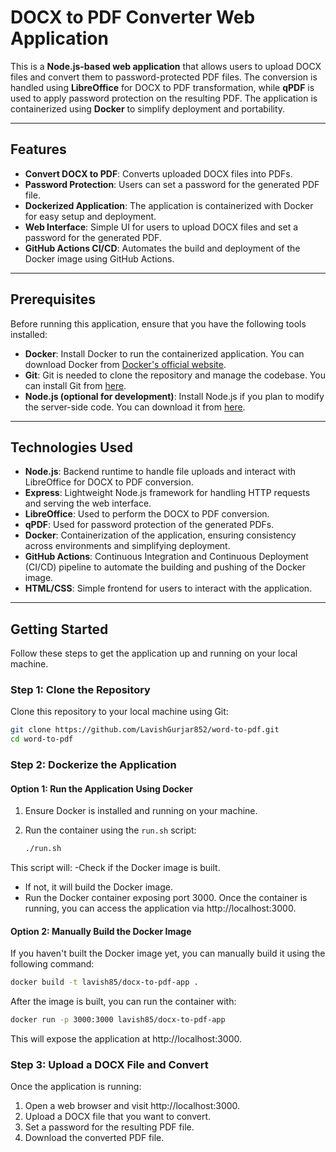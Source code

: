 # DOCX to PDF Converter Web Application
This is a **Node.js-based web application** that allows users to upload DOCX files and convert them to password-protected PDF files. The conversion is handled using **LibreOffice** for DOCX to PDF transformation, while **qPDF** is used to apply password protection on the resulting PDF. The application is containerized using **Docker** to simplify deployment and portability.

---

## Features

- **Convert DOCX to PDF**: Converts uploaded DOCX files into PDFs.
- **Password Protection**: Users can set a password for the generated PDF file.
- **Dockerized Application**: The application is containerized with Docker for easy setup and deployment.
- **Web Interface**: Simple UI for users to upload DOCX files and set a password for the generated PDF.
- **GitHub Actions CI/CD**: Automates the build and deployment of the Docker image using GitHub Actions.

---
## Prerequisites

Before running this application, ensure that you have the following tools installed:

- **Docker**: Install Docker to run the containerized application. You can download Docker from [Docker's official website](https://www.docker.com/get-started).
- **Git**: Git is needed to clone the repository and manage the codebase. You can install Git from [here](https://git-scm.com/).
- **Node.js (optional for development)**: Install Node.js if you plan to modify the server-side code. You can download it from [here](https://nodejs.org/).

---

## Technologies Used

- **Node.js**: Backend runtime to handle file uploads and interact with LibreOffice for DOCX to PDF conversion.
- **Express**: Lightweight Node.js framework for handling HTTP requests and serving the web interface.
- **LibreOffice**: Used to perform the DOCX to PDF conversion.
- **qPDF**: Used for password protection of the generated PDFs.
- **Docker**: Containerization of the application, ensuring consistency across environments and simplifying deployment.
- **GitHub Actions**: Continuous Integration and Continuous Deployment (CI/CD) pipeline to automate the building and pushing of the Docker image.
- **HTML/CSS**: Simple frontend for users to interact with the application.

---

## Getting Started

Follow these steps to get the application up and running on your local machine.

### Step 1: Clone the Repository

Clone this repository to your local machine using Git:

```bash
git clone https://github.com/LavishGurjar852/word-to-pdf.git
cd word-to-pdf

```
### Step 2: Dockerize the Application

#### **Option 1: Run the Application Using Docker**

1. Ensure Docker is installed and running on your machine.
2. Run the container using the `run.sh` script:

   ```bash
   ./run.sh
   ```
This script will:
-Check if the Docker image is built.
- If not, it will build the Docker image.
- Run the Docker container exposing port 3000.
Once the container is running, you can access the application via http://localhost:3000.

#### **Option 2: Manually Build the Docker Image**
If you haven't built the Docker image yet, you can manually build it using the following command:

  ```bash
docker build -t lavish85/docx-to-pdf-app .
```
After the image is built, you can run the container with:

```bash
docker run -p 3000:3000 lavish85/docx-to-pdf-app
```
This will expose the application at http://localhost:3000.

### Step 3: Upload a DOCX File and Convert
Once the application is running:

1. Open a web browser and visit http://localhost:3000.
2. Upload a DOCX file that you want to convert.
3. Set a password for the resulting PDF file.
4. Download the converted PDF file.
